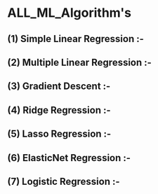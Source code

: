 # ALL_ML_Algorithm's

## (1) Simple Linear Regression  :- 
## (2) Multiple Linear Regression  :- 
## (3) Gradient Descent  :- 
## (4) Ridge Regression :-
## (5) Lasso Regression :-
## (6) ElasticNet Regression :-
## (7) Logistic Regression :-

